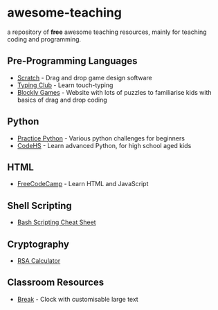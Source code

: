 # awesome-teaching

a repository of **free** awesome teaching resources, mainly for teaching coding and programming.

## Pre-Programming Languages

- [Scratch](https://scratch.mit.edu/) - Drag and drop game design software
- [Typing Club](https://www.typingclub.com/) - Learn touch-typing
- [Blockly Games](https://blockly.games/) - Website with lots of puzzles to familiarise kids with basics of drag and drop coding

## Python

- [Practice Python](https://practicepython.org) - Various python challenges for beginners
- [CodeHS](https://codehs.com/) - Learn advanced Python, for high school aged kids

## HTML

- [FreeCodeCamp](https://www.freecodecamp.org/) - Learn HTML and JavaScript

## Shell Scripting

- [Bash Scripting Cheat Sheet](https://devhints.io/bash)

## Cryptography

- [RSA Calculator](https://www.cs.drexel.edu/~jpopyack/IntroCS/HW/RSAWorksheet.html)

## Classroom Resources

- [Break](https://masterdracula.com/break/) - Clock with customisable large text
